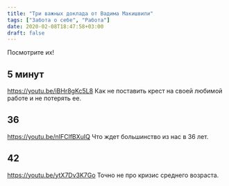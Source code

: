 ```yaml
---
title: "Три важных доклада от Вадима Макишвили"
tags: ["Забота о себе", "Работа"]
date: 2020-02-08T18:47:58+03:00
draft: false
---
```


Посмотрите их!

## 5 минут

https://youtu.be/iBHr8gKc5L8
Как не поставить крест на своей любимой работе и не потерять ее.

## 36

https://youtu.be/nIFClfBXuIQ
Что ждет большинство из нас в 36 лет.

## 42

https://youtu.be/ytX7Dv3K7Go
Точно не про кризис среднего возраста.

